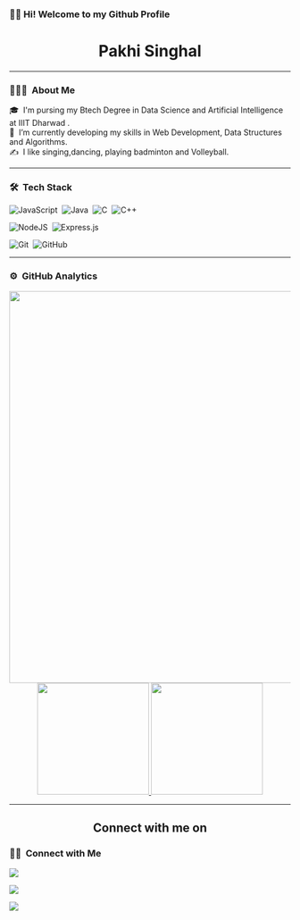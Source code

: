 ### 👋🏼 Hi! Welcome to my Github Profile

<h1 align="center"> Pakhi Singhal</h1>

---

### 👨🏻‍💻 &nbsp;About Me

🎓 &nbsp;I'm pursing my Btech Degree in Data Science and Artificial Intelligence at IIIT Dharwad .\
🌱 &nbsp;I’m currently developing my skills in Web Development, Data Structures and Algorithms.\
✍️ &nbsp;I like singing,dancing, playing badminton and Volleyball.

---

### 🛠 &nbsp;Tech Stack



![JavaScript](https://img.shields.io/badge/javascript-%23323330.svg?style=for-the-badge&logo=javascript&logoColor=%23F7DF1E)&nbsp;
![Java](https://img.shields.io/badge/java-%23ED8B00.svg?style=for-the-badge&logo=java&logoColor=white)&nbsp;
![C](https://img.shields.io/badge/c-%2300599C.svg?style=for-the-badge&logo=c&logoColor=white)&nbsp;
![C++](https://img.shields.io/badge/c++-%2300599C.svg?style=for-the-badge&logo=c%2B%2B&logoColor=white)&nbsp;


<!-- ![Bootstrap](https://img.shields.io/badge/-Bootstrap-05122A?style=flat&logo=bootstrap&logoColor=563D7C)/ -->
![NodeJS](https://img.shields.io/badge/node.js-6DA55F?style=for-the-badge&logo=node.js&logoColor=white)&nbsp;
![Express.js](https://img.shields.io/badge/express.js-%23404d59.svg?style=for-the-badge&logo=express&logoColor=%2361DAFB)&nbsp;


 ![Git](https://img.shields.io/badge/git-%23F05033.svg?style=for-the-badge&logo=git&logoColor=white)&nbsp;
![GitHub](https://img.shields.io/badge/github-%23121011.svg?style=for-the-badge&logo=github&logoColor=white)&nbsp;


<!-- ![Visual Studio Code](https://img.shields.io/badge/-Visual%20Studio%20Code-05122A?style=flat&logo=visual-studio-code&logoColor=007ACC)&nbsp;
![Eclipse](https://img.shields.io/badge/-Eclipse-05122A?style=flat&logo=eclipse-ide&logoColor=2C2255) -->


---
### ⚙️ &nbsp;GitHub Analytics

<p align="center">

  <img align="left" src="https://activity-graph.herokuapp.com/graph?username=Pakhi27&bg_color=011627&color=e4e2e2&line=fafafa&point=f4f2f2&area=true&hide_border=true" width='702.21' />


<a href="https://github.com/Pakhi27">
  <img height="200em" src="https://github-readme-stats-eight-theta.vercel.app/api?username=Pakhi27&show_icons=true&theme=vue-dark&include_all_commits=true&count_private=true"/>
  <img height="200em" src="https://github-readme-stats-eight-theta.vercel.app/api/top-langs/?username=Pakhi27&layout=compact&langs_count=8&theme=vue-dark"/>
</a>
</p>


<!-- <hr>
<h2 align="center">Github Trophies</h2>
<p align="center">
<img src="https://github-profile-trophy.vercel.app/?username=Parishri07&theme=darkhub">
</p>
</br> -->

<hr>
<h2 align="center">Connect with me on</h2>


### 🤝🏻 &nbsp;Connect with Me

<p align="left">
<a href="https://www.linkedin.com/in/Pakhi-Singhal/"><img src="https://img.shields.io/badge/-Pakhi%20Singhal-0077B5?style=flat-the-badge&logo=Linkedin&logoColor=white"/></a>
  
<p align="left">
<a href="mailto:22bds042@iiitdwd.ac.in"><img src="https://img.shields.io/badge/-22bds042@iiitdwd.ac.in-D14836?style=flat-square&logo=Gmail&logoColor=white"/></a>
<p align="left">
<a href="singhalpakhi27@gmail.com"><img src="https://img.shields.io/badge/-singhalpakhi27@gmail.com-D14836?style=flat-square&logo=Gmail&logoColor=white"/></a>


